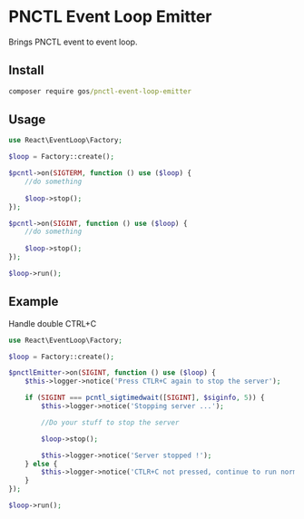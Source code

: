 PNCTL Event Loop Emitter
========================

Brings PNCTL event to event loop.

Install
-------

```cmd
composer require gos/pnctl-event-loop-emitter
```

Usage
-----

```php
use React\EventLoop\Factory;

$loop = Factory::create();

$pcntl->on(SIGTERM, function () use ($loop) {
	//do something
	
	$loop->stop();
});

$pcntl->on(SIGINT, function () use ($loop) {
	//do something
	
	$loop->stop();
});

$loop->run();
```

Example
-------

Handle double CTRL+C

```php
use React\EventLoop\Factory;

$loop = Factory::create();

$pnctlEmitter->on(SIGINT, function () use ($loop) {
	$this->logger->notice('Press CTLR+C again to stop the server');

    if (SIGINT === pcntl_sigtimedwait([SIGINT], $siginfo, 5)) {
        $this->logger->notice('Stopping server ...');

        //Do your stuff to stop the server

        $loop->stop();

        $this->logger->notice('Server stopped !');
    } else {
    	$this->logger->notice('CTLR+C not pressed, continue to run normally');
    }
});

$loop->run();
```

